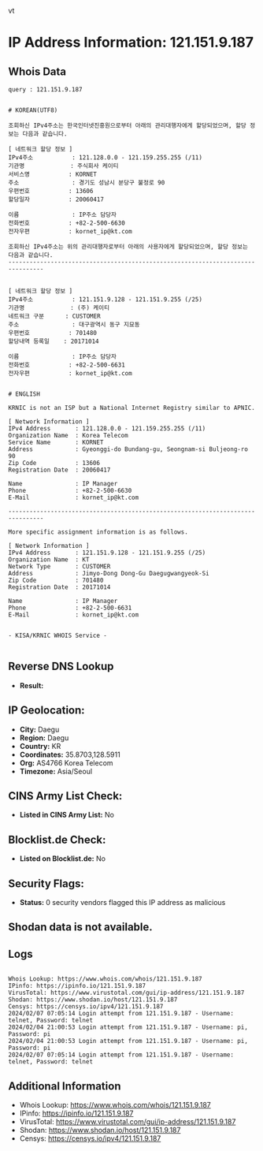 vt
# IP Address Information: 121.151.9.187

## Whois Data
```
query : 121.151.9.187


# KOREAN(UTF8)

조회하신 IPv4주소는 한국인터넷진흥원으로부터 아래의 관리대행자에게 할당되었으며, 할당 정보는 다음과 같습니다.

[ 네트워크 할당 정보 ]
IPv4주소           : 121.128.0.0 - 121.159.255.255 (/11)
기관명             : 주식회사 케이티
서비스명           : KORNET
주소               : 경기도 성남시 분당구 불정로 90
우편번호           : 13606
할당일자           : 20060417

이름               : IP주소 담당자
전화번호           : +82-2-500-6630
전자우편           : kornet_ip@kt.com

조회하신 IPv4주소는 위의 관리대행자로부터 아래의 사용자에게 할당되었으며, 할당 정보는 다음과 같습니다.
--------------------------------------------------------------------------------


[ 네트워크 할당 정보 ]
IPv4주소           : 121.151.9.128 - 121.151.9.255 (/25)
기관명             : (주) 케이티
네트워크 구분      : CUSTOMER
주소               : 대구광역시 동구 지묘동
우편번호           : 701480
할당내역 등록일    : 20171014

이름               : IP주소 담당자
전화번호           : +82-2-500-6631
전자우편           : kornet_ip@kt.com


# ENGLISH

KRNIC is not an ISP but a National Internet Registry similar to APNIC.

[ Network Information ]
IPv4 Address       : 121.128.0.0 - 121.159.255.255 (/11)
Organization Name  : Korea Telecom
Service Name       : KORNET
Address            : Gyeonggi-do Bundang-gu, Seongnam-si Buljeong-ro 90
Zip Code           : 13606
Registration Date  : 20060417

Name               : IP Manager
Phone              : +82-2-500-6630
E-Mail             : kornet_ip@kt.com

--------------------------------------------------------------------------------

More specific assignment information is as follows.

[ Network Information ]
IPv4 Address       : 121.151.9.128 - 121.151.9.255 (/25)
Organization Name  : KT
Network Type       : CUSTOMER
Address            : Jimyo-Dong Dong-Gu Daegugwangyeok-Si
Zip Code           : 701480
Registration Date  : 20171014

Name               : IP Manager
Phone              : +82-2-500-6631
E-Mail             : kornet_ip@kt.com


- KISA/KRNIC WHOIS Service -


```
## Reverse DNS Lookup
- **Result:** 

## IP Geolocation:
- **City:** Daegu
- **Region:** Daegu
- **Country:** KR
- **Coordinates:** 35.8703,128.5911
- **Org:** AS4766 Korea Telecom
- **Timezone:** Asia/Seoul

## CINS Army List Check:
- **Listed in CINS Army List:** 
No

## Blocklist.de Check:
- **Listed on Blocklist.de:** 
No

## Security Flags:
- **Status:** 0 security vendors flagged this IP address as malicious

## Shodan data is not available.

## Logs
```

Whois Lookup: https://www.whois.com/whois/121.151.9.187
IPinfo: https://ipinfo.io/121.151.9.187
VirusTotal: https://www.virustotal.com/gui/ip-address/121.151.9.187
Shodan: https://www.shodan.io/host/121.151.9.187
Censys: https://censys.io/ipv4/121.151.9.187
2024/02/07 07:05:14 Login attempt from 121.151.9.187 - Username: telnet, Password: telnet
2024/02/04 21:00:53 Login attempt from 121.151.9.187 - Username: pi, Password: pi
2024/02/04 21:00:53 Login attempt from 121.151.9.187 - Username: pi, Password: pi
2024/02/07 07:05:14 Login attempt from 121.151.9.187 - Username: telnet, Password: telnet

```
## Additional Information
- Whois Lookup: https://www.whois.com/whois/121.151.9.187
- IPinfo: https://ipinfo.io/121.151.9.187
- VirusTotal: https://www.virustotal.com/gui/ip-address/121.151.9.187
- Shodan: https://www.shodan.io/host/121.151.9.187
- Censys: https://censys.io/ipv4/121.151.9.187

